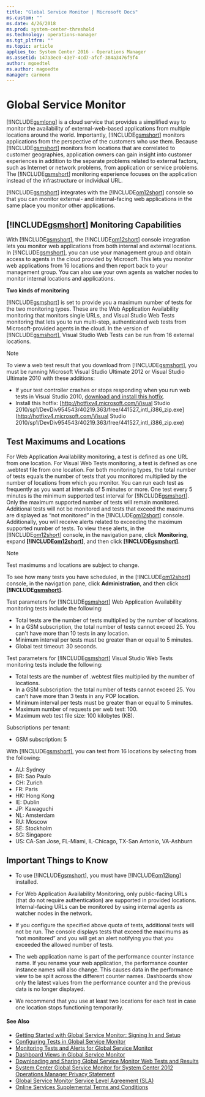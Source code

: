 ```yaml
---
title: "Global Service Monitor | Microsoft Docs"
ms.custom: ""
ms.date: 4/26/2018
ms.prod: system-center-threshold
ms.technology: operations-manager
ms.tgt_pltfrm: ""
ms.topic: article
applies_to: System Center 2016 - Operations Manager
ms.assetid: 147a3ec0-43e7-4cd7-afcf-384a3476f9f4
author: mgoedtel
ms.author: magoedte
manager: carmonm
---
```


# Global Service Monitor
[!INCLUDE[gsmlong](../includes/gsmlong-md.md)] is a cloud service that provides a simplified way to monitor the availability of external-web-based applications from multiple locations around the world. Importantly, [!INCLUDE[gsmshort](../includes/gsmshort-md.md)] monitors applications from the perspective of the customers who use them. Because [!INCLUDE[gsmshort](../includes/gsmshort-md.md)] monitors from locations that are correlated to customer geographies, application owners can gain insight into customer experiences in addition to the separate problems related to external factors, such as Internet or network problems, from application or service problems. The [!INCLUDE[gsmshort](../includes/gsmshort-md.md)] monitoring experience focuses on the application instead of the infrastructure or individual URL.  
  
 [!INCLUDE[gsmshort](../includes/gsmshort-md.md)] integrates with the [!INCLUDE[om12short](../includes/om12short-md.md)] console so that you can monitor external- and internal-facing web applications in the same place you monitor other applications.  
  
## [!INCLUDE[gsmshort](../includes/gsmshort-md.md)] Monitoring Capabilities  
 With [!INCLUDE[gsmshort](../includes/gsmshort-md.md)], the [!INCLUDE[om12short](../includes/om12short-md.md)] console integration lets you monitor web applications from both internal and external locations. In [!INCLUDE[gsmshort](../includes/gsmshort-md.md)], you can use your management group and obtain access to agents in the cloud provided by Microsoft. This lets you monitor web applications from 16 locations and then report back to your management group. You can also use your own agents as watcher nodes to monitor internal locations and applications.  
  
 **Two kinds of monitoring**  
  
 [!INCLUDE[gsmshort](../includes/gsmshort-md.md)] is set to provide you a maximum number of tests for the two monitoring types. These are the Web Application Availability monitoring that monitors single URLs, and Visual Studio Web Tests monitoring that lets you to run multi-step, authenticated web tests from Microsoft-provided agents in the cloud. In the version of [!INCLUDE[gsmshort](../includes/gsmshort-md.md)], Visual Studio Web Tests can be run from 16 external locations.  
  
> [!NOTE]
>  To view a web test result that you download from [!INCLUDE[gsmshort](../includes/gsmshort-md.md)], you must be running Microsoft Visual Studio Ultimate 2012 or Visual Studio Ultimate 2010 with these additions:  
>   
> - If your test controller crashes or stops responding when you run web tests in Visual Studio 2010, [download and install this hotfix](http://go.microsoft.com/fwlink/?LinkId=271586).
> - Install this hotfix: [http://hotfixv4.microsoft.com/Visual Studio 2010/sp1/DevDiv954543/40219.363/free/441527_intl_i386_zip.exe](http://hotfixv4.microsoft.com/Visual Studio 2010/sp1/DevDiv954543/40219.363/free/441527_intl_i386_zip.exe)  
  
## Test Maximums and Locations  
 For Web Application Availability monitoring, a test is defined as one URL from one location. For Visual Web Tests monitoring, a test is defined as one .webtest file from one location. For both monitoring types, the total number of tests equals the number of tests that you monitored multiplied by the number of locations from which you monitor. You can run each test as frequently as you want at intervals of 5 minutes or more. One test every 5 minutes is the minimum supported test interval for [!INCLUDE[gsmshort](../includes/gsmshort-md.md)]. Only the maximum supported number of tests will remain monitored. Additional tests will not be monitored and tests that exceed the maximums are displayed as “not monitored” in the [!INCLUDE[om12short](../includes/om12short-md.md)] console. Additionally, you will receive alerts related to exceeding the maximum supported number of tests. To view these alerts, in the [!INCLUDE[om12short](../includes/om12short-md.md)] console, in the navigation pane, click **Monitoring**, expand **[!INCLUDE[om12short](../includes/om12short-md.md)]**, and then click **[!INCLUDE[gsmshort](../includes/gsmshort-md.md)]**.  
  
> [!NOTE]
>  Test maximums and locations are subject to change.  
  
To see how many tests you have scheduled, in the [!INCLUDE[om12short](../includes/om12short-md.md)] console, in the navigation pane, click **Administration**, and then click **[!INCLUDE[gsmshort](../includes/gsmshort-md.md)]**.  
  
Test parameters for [!INCLUDE[gsmshort](../includes/gsmshort-md.md)] Web Application Availability monitoring tests include the following:  
  
-   Total tests are the number of tests multiplied by the number of locations.  
-   In a GSM subscription, the total number of tests cannot exceed 25. You can't have more than 10 tests in any location.
-   Minimum interval per tests must be greater than or equal to 5 minutes.
-   Global test timeout: 30 seconds.  
  
Test parameters for [!INCLUDE[gsmshort](../includes/gsmshort-md.md)] Visual Studio Web Tests monitoring tests include the following:  
  
-   Total tests are the number of .webtest files multiplied by the number of locations.
-   In a GSM subscription: the total number of tests cannot exceed 25. You can't have more than 3 tests in any POP location.
-   Minimum interval per tests must be greater than or equal to 5 minutes.
-   Maximum number of requests per web test: 100.
-   Maximum web test file size: 100 kilobytes (KB).

 Subscriptions per tenant:
-   GSM subscription: 5  
  
 With [!INCLUDE[gsmshort](../includes/gsmshort-md.md)], you can test from 16 locations by selecting from the following:
-   AU: Sydney
-   BR: Sao Paulo
-   CH: Zurich
-   FR: Paris
-   HK: Hong Kong
-   IE: Dublin
-   JP: Kawaguchi
-   NL: Amsterdam
-   RU: Moscow
-   SE: Stockholm
-   SG: Singapore
-   US: CA-San Jose, FL-Miami, IL-Chicago, TX-San Antonio, VA-Ashburn  
  
## Important Things to Know  
  
-   To use [!INCLUDE[gsmshort](../includes/gsmshort-md.md)], you must have [!INCLUDE[om12long](../includes/om12long-md.md)] installed.  
  
-   For Web Application Availability Monitoring, only public-facing URLs (that do not require authentication) are supported in provided locations. Internal-facing URLs can be monitored by using internal agents as watcher nodes in the network.  
  
-   If you configure the specified above quota of tests, additional tests will not be run. The console displays tests that exceed the maximums as “not monitored” and you will get an alert notifying you that you exceeded the allowed number of tests.  
  
-   The web application name is part of the performance counter instance name. If you rename your web application, the performance counter instance names will also change. This causes data in the performance view to be split across the different counter names. Dashboards show only the latest values from the performance counter and the previous data is no longer displayed.  
  
-   We recommend that you use at least two locations for each test in case one location stops functioning temporarily.  
  
#### See Also
  
-   [Getting Started with Global Service Monitor: Signing In and Setup](../gsm/getting-started-with-global-service-monitor-signing-in-and-setup.md)
-   [Configuring Tests in Global Service Monitor](../gsm/configuring-tests-in-global-service-monitor.md)
-   [Monitoring Tests and Alerts for Global Service Monitor](../gsm/monitoring-tests-and-alerts-for-global-service-monitor.md)
-   [Dashboard Views in Global Service Monitor](../gsm/dashboard-views-in-global-service-monitor.md)
-   [Downloading and Sharing Global Service Monitor Web Tests and Results](../gsm/downloading-and-sharing-global-service-monitor-web-tests-and-results.md)
-   [System Center Global Service Monitor for System Center 2012 Operations Manager Privacy Statement](http://go.microsoft.com/fwlink/?LinkId=275124)
-   [Global Service Monitor Service Level Agreement (SLA)](http://go.microsoft.com/fwlink/?LinkId=275121)
-   [Online Services Supplemental Terms and Conditions](http://go.microsoft.com/fwlink/?LinkId=275484)